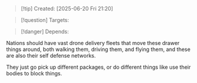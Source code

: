 
>[!tip] Created: [2025-06-20 Fri 21:20]

>[!question] Targets: 

>[!danger] Depends: 

Nations should have vast drone delivery fleets that move these drawer things around, both walking them, driving them, and flying them, and these are also their self defense networks.

They just go pick up different packages, or do different things like use their bodies to block things.